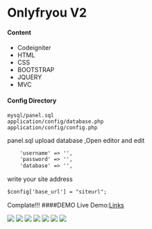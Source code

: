 # Onlyfryou V2
#### Content

- Codeigniter
- HTML
- CSS
- BOOTSTRAP
- JQUERY
- MVC

#### Config Directory

    mysql/panel.sql
	application/config/database.php
	application/config/config.php
panel.sql upload database ,Open editor and edit
```html
	'username' => '',
	'password' => '',
	'database' => '',
```
write your site address
```html
$config['base_url'] = "siteurl";
```
Complate!!! 
####DEMO
Live Demo:[Links](http://oguzhanfiliz.com.tr/onlycms)

![](https://github.com/onlyfryou/onlycms/blob/master/images/login.png)
![](https://github.com/onlyfryou/onlycms/blob/master/images/dashboard.png)
![](https://github.com/onlyfryou/onlycms/blob/master/images/users.png)
![](https://github.com/onlyfryou/onlycms/blob/master/images/product.png)
![](https://github.com/onlyfryou/onlycms/blob/master/images/galleries.png)
![](https://github.com/onlyfryou/onlycms/blob/master/images/Filesandimages.png)
![](https://github.com/onlyfryou/onlycms/blob/master/images/Videoorimagenews.png)